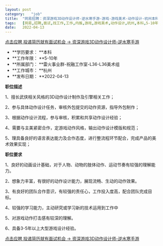 ```yaml
---
layout:	post
category:	"job"
title:	"网易招聘：资深游戏3D动作设计师-逆水寒手游-游戏-游戏美术-动作设计-杭州本科5-10年"
tags:	[网易,招聘,面试,找工作,工作,内推,游戏,游戏美术,动作设计,杭州,本科,5-10年]
date:	2022-04-13
---
```


[点击应聘 投递简历就有面试机会 ->  资深游戏3D动作设计师-逆水寒手游](http://mobile.bole.netease.com/bole/boleDetail?id=16804&employeeId=346f03c3cda5f04c&key=all)



- **学历要求： **本科
- **工作年限： **5-10年
- **所属部门： **雷火事业群-祝融工作室-L36-L36美术组
- **工作城市： **杭州
- **发布日期： **2022-04-13



**职位描述**

1、擅长武侠相关风格的3D动作设计制作及引擎相关工作；

2、参与具体动作设计任务，审核外包提交的动作资源，指导外包制作；

3、根据动作设计流程，参与审核，积累和共享动作设计经验； 

4、需要与主美紧密合作，定游戏动作风格，输出动作设计模版和规范；

5、理具备良好的语言表达能力及合作态度，进行整流程环节配合，完成产品的美术效果实现； 



**职位要求**

1、良好的动画设计基础，对于人物、动物的肢体动作、运动节奏有较强的理解能力。

2、想象力丰富，有很好的动作设计能力，展现流畅、生动的动作效果。

3、有良好的团队合作意识，有较强的责任心，工作投入度高，配合团队完成目标。

4、较强的学习能力，主动研究或学习新的技术运用到工作中

5、对游戏动作打击感有较深的理解。

6、具备3-5年以上大型游戏设计经验。



[点击应聘 投递简历就有面试机会 ->  资深游戏3D动作设计师-逆水寒手游](http://mobile.bole.netease.com/bole/boleDetail?id=16804&employeeId=346f03c3cda5f04c&key=all)